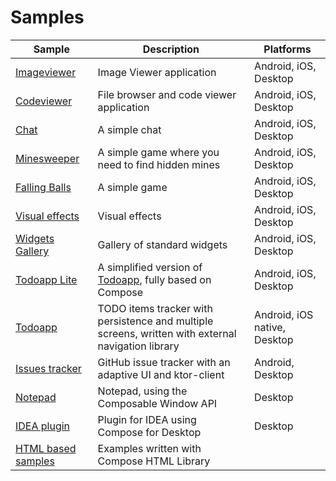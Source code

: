 # Samples
| Sample | Description | Platforms |
| ------------- | ------------- | ------------- |
| [Imageviewer](imageviewer) | Image Viewer application | Android, iOS, Desktop |
| [Codeviewer](codeviewer) | File browser and code viewer application | Android, iOS, Desktop |
| [Chat](chat) | A simple chat | Android, iOS, Desktop |
| [Minesweeper](minesweeper) | A simple game where you need to find hidden mines | Android, iOS, Desktop |
| [Falling Balls](falling-balls) | A simple game | Android, iOS, Desktop |
| [Visual effects](visual-effects) | Visual effects | Android, iOS, Desktop |
| [Widgets Gallery](widgets-gallery) | Gallery of standard widgets | Android, iOS, Desktop |
| [Todoapp Lite](todoapp-lite) | A simplified version of [Todoapp](todoapp), fully based on Compose | Android, iOS, Desktop |
| [Todoapp](todoapp) | TODO items tracker with persistence and multiple screens, written with external navigation library | Android, iOS native, Desktop |
| [Issues tracker](issues) | GitHub issue tracker with an adaptive UI and ktor-client | Android, Desktop |
| [Notepad](notepad) | Notepad, using the Composable Window API | Desktop |
| [IDEA plugin](intellij-plugin) | Plugin for IDEA using Compose for Desktop | Desktop |
| [HTML based samples](html/README.md) | Examples written with Compose HTML Library